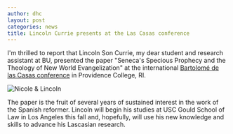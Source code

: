 ```yaml
---
author: dhc 
layout: post
categories: news
title: Lincoln Currie presents at the Las Casas conference
---
```


I'm thrilled to report that Lincoln Son Currie, my dear student and research assistant at BU, presented the paper "Seneca's Specious Prophecy and the Theology of New World Evangelization" at the international [Bartolomé de las Casas conference](https://catholic-dominican.providence.edu/las-casas-studies-at-providence-college/las-casas-conferences/2023-las-casas-conference/) in Providence College, RI.

![Nicole & Lincoln](https://https%3A%2F%2Fmission-ministry.providence.edu%2Fwp-content%2Fuploads%2Fsites%2F15%2F2020%2F11%2Flas-casas.jpg&f=1&nofb=1&ipt=cca12726f92713c513161ac8627c54f5c721b7c7c2661c419d73601fe11242da&ipo=images)

The paper is the fruit of several years of sustained interest in the work of the Spanish reformer.
Lincoln will begin his studies at USC Gould School of Law in Los Angeles this fall and, hopefully, will use his new knowledge and skills to advance his Lascasian research.
